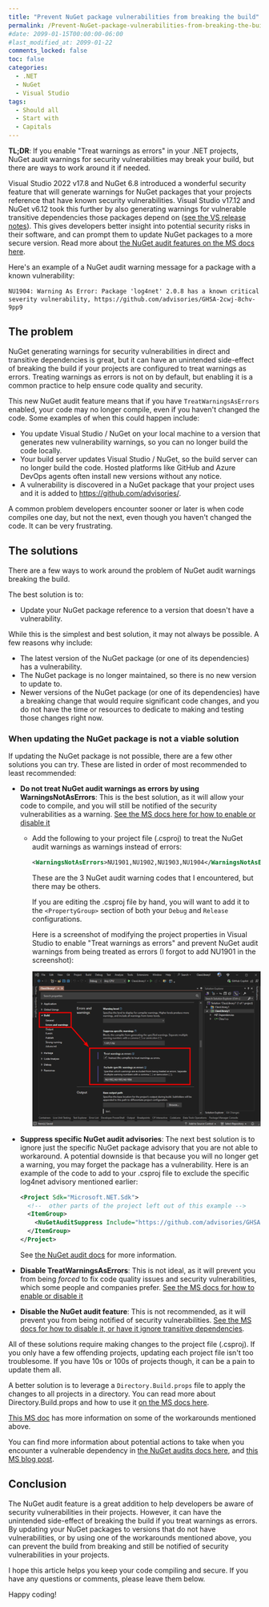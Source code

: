 ```yaml
---
title: "Prevent NuGet package vulnerabilities from breaking the build"
permalink: /Prevent-NuGet-package-vulnerabilities-from-breaking-the-build/
#date: 2099-01-15T00:00:00-06:00
#last_modified_at: 2099-01-22
comments_locked: false
toc: false
categories:
  - .NET
  - NuGet
  - Visual Studio
tags:
  - Should all
  - Start with
  - Capitals
---
```


__TL;DR__: If you enable "Treat warnings as errors" in your .NET projects, NuGet audit warnings for security vulnerabilities may break your build, but there are ways to work around it if needed.

Visual Studio 2022 v17.8 and NuGet 6.8 introduced a wonderful security feature that will generate warnings for NuGet packages that your projects reference that have known security vulnerabilities.
Visual Studio v17.12 and NuGet v6.12 took this further by also generating warnings for vulnerable transitive dependencies those packages depend on ([see the VS release notes](https://learn.microsoft.com/en-us/visualstudio/releases/2022/release-notes#net)).
This gives developers better insight into potential security risks in their software, and can prompt them to update NuGet packages to a more secure version.
Read more about [the NuGet audit features on the MS docs here](https://learn.microsoft.com/en-us/nuget/concepts/auditing-packages).

Here's an example of a NuGet audit warning message for a package with a known vulnerability:

```text
NU1904: Warning As Error: Package 'log4net' 2.0.8 has a known critical severity vulnerability, https://github.com/advisories/GHSA-2cwj-8chv-9pp9
```

## The problem

NuGet generating warnings for security vulnerabilities in direct and transitive dependencies is great, but it can have an unintended side-effect of breaking the build if your projects are configured to treat warnings as errors.
Treating warnings as errors is not on by default, but enabling it is a common practice to help ensure code quality and security.

This new NuGet audit feature means that if you have `TreatWarningsAsErrors` enabled, your code may no longer compile, even if you haven't changed the code.
Some examples of when this could happen include:

- You update Visual Studio / NuGet on your local machine to a version that generates new vulnerability warnings, so you can no longer build the code locally.
- Your build server updates Visual Studio / NuGet, so the build server can no longer build the code.
  Hosted platforms like GitHub and Azure DevOps agents often install new versions without any notice.
- A vulnerability is discovered in a NuGet package that your project uses and it is added to <https://github.com/advisories/>.

A common problem developers encounter sooner or later is when code compiles one day, but not the next, even though you haven't changed the code.
It can be very frustrating.

## The solutions

There are a few ways to work around the problem of NuGet audit warnings breaking the build.

The best solution is to:

- Update your NuGet package reference to a version that doesn't have a vulnerability.

While this is the simplest and best solution, it may not always be possible.
A few reasons why include:

- The latest version of the NuGet package (or one of its dependencies) has a vulnerability.
- The NuGet package is no longer maintained, so there is no new version to update to.
- Newer versions of the NuGet package (or one of its dependencies) have a breaking change that would require significant code changes, and you do not have the time or resources to dedicate to making and testing those changes right now.

### When updating the NuGet package is not a viable solution

If updating the NuGet package is not possible, there are a few other solutions you can try.
These are listed in order of most recommended to least recommended:

- __Do not treat NuGet audit warnings as errors by using WarningsNotAsErrors__: This is the best solution, as it will allow your code to compile, and you will still be notified of the security vulnerabilities as a warning.
  [See the MS docs here for how to enable or disable it](https://learn.microsoft.com/en-us/dotnet/csharp/language-reference/compiler-options/errors-warnings#warningsaserrors-and-warningsnotaserrors)
  - Add the following to your project file (.csproj) to treat the NuGet audit warnings as warnings instead of errors:

    ```xml
    <WarningsNotAsErrors>NU1901,NU1902,NU1903,NU1904</WarningsNotAsErrors>
    ```

    These are the 3 NuGet audit warning codes that I encountered, but there may be others.

    If you are editing the .csproj file by hand, you will want to add it to the `<PropertyGroup>` section of both your `Debug` and `Release` configurations.

    Here is a screenshot of modifying the project properties in Visual Studio to enable "Treat warnings as errors" and prevent NuGet audit warnings from being treated as errors (I forgot to add NU1901 in the screenshot):

    ![Screenshot of modifying the .csproj file in Visual Studio](/assets/Posts/2024-11-16-Prevent-NuGet-package-vulnerabilities-from-breaking-the-build/enable-treat-warnings-as-errors-and-ignore-nuget-audit-warnings-in-visual-studio.png)

- __Suppress specific NuGet audit advisories__: The next best solution is to ignore just the specific NuGet package advisory that you are not able to workaround.
  A potential downside is that because you will no longer get a warning, you may forget the package has a vulnerability.
  Here is an example of the code to add to your .csproj file to exclude the specific log4net advisory mentioned earlier:

  ```xml
  <Project Sdk="Microsoft.NET.Sdk">
    <!--  other parts of the project left out of this example -->
    <ItemGroup>
      <NuGetAuditSuppress Include="https://github.com/advisories/GHSA-2cwj-8chv-9pp9" />
    </ItemGroup>
  </Project>
  ```

  See [the NuGet audit docs](https://learn.microsoft.com/en-us/nuget/concepts/auditing-packages#excluding-advisories) for more information.

- __Disable TreatWarningsAsErrors__: This is not ideal, as it will prevent you from being _forced_ to fix code quality issues and security vulnerabilities, which some people and companies prefer.
  [See the MS docs for how to enable or disable it](https://learn.microsoft.com/en-us/dotnet/csharp/language-reference/compiler-options/errors-warnings#treatwarningsaserrors)
- __Disable the NuGet audit feature__: This is not recommended, as it will prevent you from being notified of security vulnerabilities.
  [See the MS docs for how to disable it, or have it ignore transitive dependencies](https://learn.microsoft.com/en-us/nuget/concepts/auditing-packages#configuring-nuget-audit).

All of these solutions require making changes to the project file (.csproj).
If you only have a few offending projects, updating each project file isn't too troublesome.
If you have 10s or 100s of projects though, it can be a pain to update them all.

A better solution is to leverage a `Directory.Build.props` file to apply the changes to all projects in a directory.
You can read more about Directory.Build.props and how to use it [on the MS docs here](https://learn.microsoft.com/en-us/visualstudio/msbuild/customize-by-directory).

[This MS doc](https://learn.microsoft.com/en-us/dotnet/core/compatibility/sdk/9.0/nugetaudit-transitive-packages) has more information on some of the workarounds mentioned above.

You can find more information about potential actions to take when you encounter a vulnerable dependency in [the NuGet audits docs here](https://learn.microsoft.com/en-us/nuget/concepts/auditing-packages#actions-when-packages-with-known-vulnerabilities-are-reported), and [this MS blog post](https://devblogs.microsoft.com/nuget/nugetaudit-2-0-elevating-security-and-trust-in-package-management/).

## Conclusion

The NuGet audit feature is a great addition to help developers be aware of security vulnerabilities in their projects.
However, it can have the unintended side-effect of breaking the build if you treat warnings as errors.
By updating your NuGet packages to versions that do not have vulnerabilities, or by using one of the workarounds mentioned above, you can prevent the build from breaking and still be notified of security vulnerabilities in your projects.

I hope this article helps you keep your code compiling and secure.
If you have any questions or comments, please leave them below.

Happy coding!
